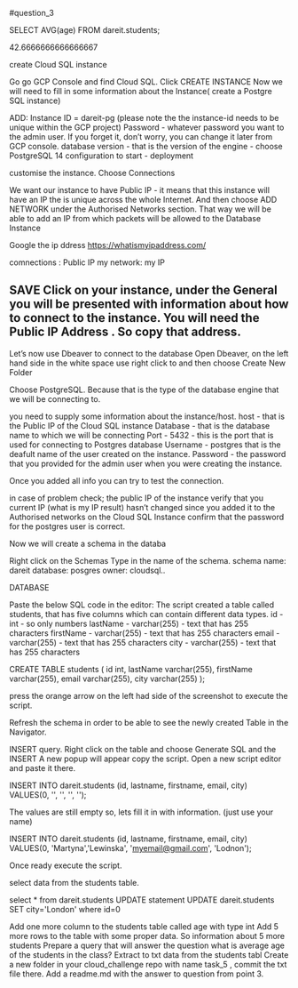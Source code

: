 #question_3



SELECT AVG(age)
FROM dareit.students;




42.6666666666666667






create Cloud SQL instance

Go go GCP Console and find Cloud SQL.
Click CREATE INSTANCE
Now we will need to fill in some information about the Instance( create a Postgre SQL instance)

ADD:
Instance ID = dareit-pg (please note the the instance-id needs to be unique within the GCP project)
Password - whatever password you want to the admin user. If you forget it, don’t worry, you can change it later from GCP console.
database version - that is the version of the engine - choose PostgreSQL 14
configuration to start - deployment

customise the instance. Choose Connections

We want our instance to have Public IP - it means that this instance will have an IP the is unique across the whole Internet. And then choose ADD NETWORK under the Authorised Networks section. That way we will be able to add an IP from which packets will be allowed to the Database Instance

Google the ip ddress
https://whatismyipaddress.com/

comnections : Public IP
my network: my IP

SAVE
Click on your instance, under the General you will be presented with information about how to connect to the instance. You will need the Public IP Address . So copy that address.
-----------------------
Let’s now use Dbeaver to connect to the database
Open Dbeaver, on the left hand side in the white space use right click to and then choose Create New Folder

Choose PostgreSQL. Because that is the type of the database engine that we will be connecting to.

you need to  supply some information about the instance/host.
host - that is the Public IP of the Cloud SQL instance
Database - that is the database name to which we will be connecting
Port - 5432 - this is the port that is used for connecting to Postgres database
Username - postgres that is the deafult name of the user created on the instance.
Password - the password that you provided for the admin user when you were creating the instance.


﻿Once you added all info you can try to test the connection.
 
 
 in case of problem
 check;
 the public IP of the instance
verify that you current IP (what is my IP result) hasn’t changed since you added it to the Authorised networks on the Cloud SQL Instance
confirm that the password for the postgres user is correct.


Now we will create a schema in the databa

Right click on the Schemas
Type in the name of the schema.
schema name: dareit
database: posgres
owner: cloudsql..

DATABASE

Paste the below SQL code in the editor:
The script created a table called students, that has five columns which can contain different data types.
id - int - so only numbers
lastName - varchar(255) - text that has 255 characters
firstName - varchar(255) - text that has 255 characters
email - varchar(255) - text that has 255 characters
city - varchar(255) - text that has 255 characters

CREATE TABLE students (
    id int,
    lastName varchar(255),
    firstName varchar(255),
    email varchar(255),
    city varchar(255)
);

press the orange arrow on the left had side of the screenshot to execute the script.

Refresh the schema in order to be able to see the newly created Table in the Navigator.

INSERT query. Right click on the table and choose Generate SQL and the INSERT
A new popup will appear copy the script. Open a new script editor and paste it there.

INSERT INTO dareit.students
(id, lastname, firstname, email, city)
VALUES(0, '', '', '', '');

The values are still empty so, lets fill it in with information.  (just use your name)

INSERT INTO dareit.students
(id, lastname, firstname, email, city)
VALUES(0, 'Martyna','Lewinska', 'myemail@gmail.com', 'Lodnon');

Once ready execute the script.

select data from the students table. 

select * from dareit.students
UPDATE statement
UPDATE dareit.students
SET  city='London'
where id=0



Add one more column to the students table called age with type int
Add 5 more rows to the table with some proper data. So information about 5 more students
Prepare a query that will answer the question what is average age of the students in the class?
Extract to txt data from the students tabl
Create a new folder in your cloud_challenge repo with name task_5 , commit the txt file there. Add a readme.md with the answer to question from point 3.




